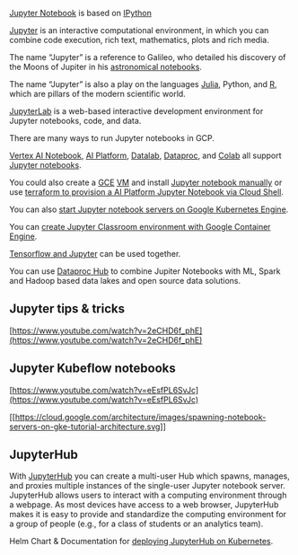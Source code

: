 
[Jupyter Notebook]( https://www.datacamp.com/community/tutorials/tutorial-jupyter-notebook ) is based on 
[IPython](https://ipython.org) 


[Jupyter](https://jupyter.org/) is an interactive computational environment, in which you can combine code execution, rich text, mathematics, plots and rich media.

The name “Jupyter” is a  reference to Galileo, who detailed his discovery of the Moons of Jupiter in his [astronomical notebooks](https://www.nature.com/articles/31049). 

The name “Jupyter” is also a play on the languages [Julia](https://julialang.org/  ), Python, and [R](https://www.r-project.org/ ), which are pillars of the modern scientific world. 

[JupyterLab](https://jupyterlab.readthedocs.io/en/stable/) is a web-based interactive development environment for Jupyter notebooks, code, and data.


There are many ways to run Jupyter notebooks in GCP.

[Vertex AI Notebook](https://cloud.google.com/vertex-ai/docs/general/notebooks ), [AI Platform](https://cloud.google.com/ai-platform-notebooks), [Datalab](https://cloud.google.com/datalab/docs/how-to/working-with-notebooks), [Dataproc](https://cloud.google.com/dataproc/docs/concepts/components/jupyter), and [Colab](Colab) all support [Jupyter notebooks](https://www.youtube.com/watch?v=Eu57QKNHaiY). 

You could also create a [GCE](https://cloud.google.com/compute) [VM](VM) and install [Jupyter notebook manually](https://www.datacamp.com/community/tutorials/google-cloud-data-science) or use [terraform to provision a AI Platform Jupyter Notebook via Cloud Shell](https://registry.terraform.io/providers/hashicorp/google/latest/docs/resources/notebooks_instance).  

You can also [start Jupyter notebook servers on Google Kubernetes Engine](https://cloud.google.com/architecture/spawning-notebook-servers-on-gke-tutorial).

You can [create Jupyter Classroom environment with Google Container Engine](https://github.com/GoogleCloudPlatform/gke-jupyter-classroom).

[Tensorflow and Jupyter](https://cloud.google.com/docs/tutorials#tensorflow+jupyter) can be used together. 

You can use [Dataproc Hub](https://cloud.google.com/blog/products/data-analytics/administering-jupyter-notebooks-for-spark-workloads-on-dataproc ) to combine Jupiter Notebooks with ML, Spark and Hadoop based data lakes and open source data solutions.



## Jupyter tips & tricks 

[https://www.youtube.com/watch?v=2eCHD6f_phE](https://www.youtube.com/watch?v=2eCHD6f_phE)


## Jupyter Kubeflow notebooks

[https://www.youtube.com/watch?v=eEsfPL6SvJc](https://www.youtube.com/watch?v=eEsfPL6SvJc)


[[https://cloud.google.com/architecture/images/spawning-notebook-servers-on-gke-tutorial-architecture.svg]]





## JupyterHub

With [JupyterHub](https://github.com/jupyterhub/jupyterhub) you can create a multi-user Hub which spawns, manages, and proxies multiple instances of the single-user Jupyter notebook server.
JupyterHub allows users to interact with a computing environment through a webpage. As most devices have access to a web browser, JupyterHub makes it is easy to provide and standardize the computing environment for a group of people (e.g., for a class of students or an analytics team).



Helm Chart & Documentation for [deploying  JupyterHub on Kubernetes](https://github.com/jupyterhub/zero-to-jupyterhub-k8s/).




